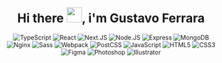 <h1 align="center"><b>Hi there <img src="https://media.giphy.com/media/hvRJCLFzcasrR4ia7z/giphy.gif" width="35">, i'm Gustavo Ferrara </b></h1>
<div align="center">
  <img src="https://img.shields.io/badge/typescript-%23007ACC.svg?style=for-the-badge&logo=typescript&logoColor=white" alt="TypeScript">
  <img src="https://img.shields.io/badge/React-20232A?style=for-the-badge&logo=react&logoColor=61DAFB" alt="React">
  <img src="https://img.shields.io/badge/Next.js-ffffff?style=for-the-badge&logo=next.js&logoColor=000000" alt="Next.JS">
  <img src="https://img.shields.io/badge/Node.js-579111?style=for-the-badge&logo=node.js&logoColor=white" alt="Node.JS">
  <img src="https://img.shields.io/badge/Express-20232A?style=for-the-badge&logo=express&logoColor=white" alt="Express">
  <img src="https://img.shields.io/badge/MongoDB-00864b?style=for-the-badge&logo=mongodb&logoColor=white" alt="MongoDB">
  <img src="https://img.shields.io/badge/Nginx-009900?style=for-the-badge&logo=nginx&logoColor=white" alt="Nginx">
  <img src="https://img.shields.io/badge/Sass-CC6699?style=for-the-badge&logo=sass&logoColor=white" alt="Sass">
  <img src="https://img.shields.io/badge/Webpack-67aace?style=for-the-badge&logo=webpack&logoColor=white" alt="Webpack">
  <img src="https://img.shields.io/badge/PostCSS-20232A?style=for-the-badge&logo=postcss&logoColor=d6380a" alt="PostCSS">
  <img src="https://img.shields.io/badge/JavaScript-F7DF1E?style=for-the-badge&logo=javascript&logoColor=black" alt="JavaScript">
  <img src="https://img.shields.io/badge/html5-%23E34F26.svg?style=for-the-badge&logo=html5&logoColor=white" alt="HTML5">
  <img src="https://img.shields.io/badge/CSS3-1572B6?style=for-the-badge&logo=css3&logoColor=white" alt="CSS3">
  <img src="https://img.shields.io/badge/Figma-ff4c4c?style=for-the-badge&logo=figma&logoColor=white" alt="Figma">
  <img src="https://img.shields.io/badge/Photoshop-001e36?style=for-the-badge&logo=adobephotoshop&logoColor=31a8ff" alt="Photoshop">
  <img src="https://img.shields.io/badge/Illustrator-330000?style=for-the-badge&logo=adobeillustrator&logoColor=ff9a00" alt="Illustrator">
</div>
